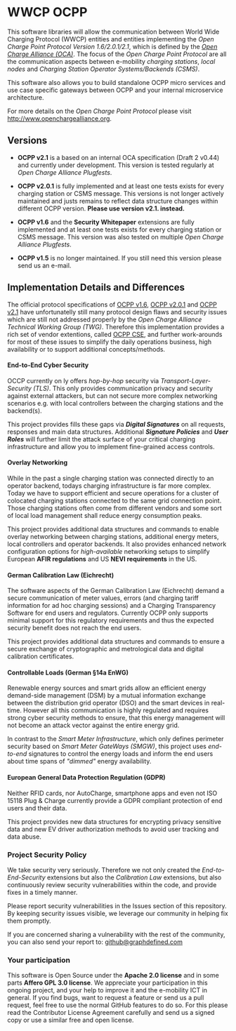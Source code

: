 # WWCP OCPP

This software libraries will allow the communication between World Wide Charging Protocol (WWCP) entities and entities implementing the _Open Charge Point Protocol Version 1.6/2.0.1/2.1_, which is defined by the [_Open Charge Alliance (OCA)_](http://www.openchargealliance.org). The focus of the *Open Charge Point Protocol* are all the communication aspects between e-mobility *charging stations*, *local nodes* and *Charging Station Operator Systems/Backends (CSMS)*.

This software also allows you to build standalone OCPP micro services and use case specific gateways between OCPP and your internal microservice architecture.

For more details on the *Open Charge Point Protocol* please visit http://www.openchargealliance.org.


## Versions

- **OCPP v2.1** is a based on an internal OCA specification (Draft 2 v0.44) and currently under development. This version is tested regularly at *Open Charge Alliance Plugfests*.

- **OCPP v2.0.1** is fully implemented and at least one tests exists for every charging station or CSMS message. This versions is not longer actively maintained and justs remains to reflect data structure changes within different OCPP version. **Please use version v2.1. instead.**

- **OCPP v1.6** and the **Security Whitepaper** extensions are fully implemented and at least one tests exists for every charging station or CSMS message. This version was also tested on multiple *Open Charge Alliance Plugfests*.

- **OCPP v1.5** is no longer maintained. If you still need this version please send us an e-mail.

## Implementation Details and Differences

The official protocol specifications of [OCPP v1.6](WWCP_OCPPv1.6/README.md), [OCPP v2.0.1](WWCP_OCPPv2.0.1/README.md) and [OCPP v2.1](WWCP_OCPPv2.1/README.md) have unfortunatelly still many protocol design flaws and security issues which are still not addressed properly by the *Open Charge Alliance Technical Working Group (TWG)*. Therefore this implementation provides a rich set of vendor extentions, called [OCPP CSE](OCPP_CSE), and further work-arounds for most of these issues to simplify the daily operations business, high availability or to support additional concepts/methods.


#### End-to-End Cyber Security

OCCP currently on ly offers *hop-by-hop* security via *Transport-Layer-Security (TLS)*. This only provides communication privacy and security against external attackers, but can not secure more complex networking scenarios e.g. with local controllers between the charging stations and the backend(s).

This project provides fills these gaps via ***Digital Signatures*** on all requests, responses and main data structures. Additional ***Signature Policies*** and ***User Roles*** will further limit the attack surface of your critical charging infrastructure and allow you to implement fine-grained access controls. 


#### Overlay Networking

While in the past a single charging station was connected directly to an operator backend, todays charging infrastructure is far more complex. Today we have to support efficient and secure operations for a cluster of colocated charging stations connected to the same grid connection point. Those charging stations often come from different vendors and some sort of local load management shall reduce energy consumption peaks.

This project provides additional data structures and commands to enable overlay networking between charging stations, additional energy meters, local controllers and operator backends. It also provides enhanced network configuration options for *high-available* networking setups to simplify European **AFIR regulations** and US **NEVI requirements** in the US.


#### German Calibration Law (Eichrecht)

The software aspects of the German Calibration Law (Eichrecht) demand a secure communication of meter values, errors (and charging tariff information for ad hoc charging sessions) and a Charging Transparency Software for end users and regulators. Currently OCPP only supports minimal support for this regulatory requirements and thus the expected security benefit does not reach the end users.

This project provides additional data structures and commands to ensure a secure exchange of cryptographic and metrological data and digital calibration certificates.


#### Controllable Loads (German §14a EnWG)

Renewable energy sources and smart grids allow an efficient energy demand-side management (DSM) by a mutual information exchange between the distribution grid operator (DSO) and the smart devices in real-time. However all this communication is highly regulated and requires strong cyber security methods to ensure, that this energy management will not become an attack vector against the entire energy grid.

In contrast to the *Smart Meter Infrastructure*, which only defines perimeter security based on *Smart Meter GateWays (SMGW)*, this project uses *end-to-end* signatures to control the energy loads and inform the end users about time spans of *"dimmed"* energy availability.


#### European General Data Protection Regulation (GDPR)

Neither RFID cards, nor AutoCharge, smartphone apps and even not ISO 15118 Plug & Charge currently provide a GDPR compliant protection of end users and their data.

This project provides new data structures for encrypting privacy sensitive data and new EV driver authorization methods to avoid user tracking and data abuse.


### Project Security Policy

We take security very seriously. Therefore we not only created the *End-to-End-Security* extensions but also the *Calibration Law* extensions, but also continuously review security vulnerabilities within the code, and provide fixes in a timely manner.

Please report security vulnerabilities in the Issues section of this repository. By keeping security issues visible, we leverage our community in helping fix them promptly.

If you are concerned sharing a vulnerability with the rest of the community, you can also send your report to: github@graphdefined.com


### Your participation

This software is Open Source under the **Apache 2.0 license** and in some parts **Affero GPL 3.0 license**. We appreciate your participation in this ongoing project, and your help to improve it and the e-mobility ICT in general. If you find bugs, want to request a feature or send us a pull request, feel free to use the normal GitHub features to do so. For this please read the Contributor License Agreement carefully and send us a signed copy or use a similar free and open license.
